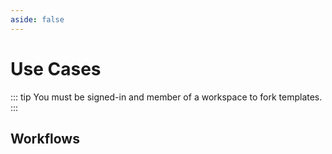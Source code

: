 ```yaml
---
aside: false
---
```


<script setup>
import SectionDocsCards from '@theme/components/sections/SectionDocsCards.vue'

const items = [{"uid":"workflow-capture-webhook-data-to-hubspot-resource","title":"Capture Webhook data to HubSpot resource","description":"This workflow allows you to seamlessly capture Webhook data and integrate it into your HubSpot resource, providing you with a centralized platform to manage and analyze your data effectively. By automating this process, it eliminates the need for manual data entry, saving you time and ensuring accurate data transfer. With complete control over the source code, you have the flexibility to customize and tailor the workflow to perfectly fit your unique business needs, allowing for easy adaptation and extension to any use case.","display":{"src":"https://raw.githubusercontent.com/netzo/netzo/main/www/src/public/use-cases/workflow-capture-webhook-data-to-hubspot-resource/icon.svg"}},{"uid":"workflow-capture-webhook-data-to-saphana-resource","title":"Capture Webhook data to SAP Hana resource","description":"This workflow enables seamless integration between webhooks and SAP Hana, allowing for real-time data capture and synchronization. By automating the process, it eliminates the need for manual data entry, reducing errors and saving time. With complete control over the source code, users can easily customize and tailor the workflow to their specific needs, ensuring a perfect fit for any use case.","display":{"src":"https://raw.githubusercontent.com/netzo/netzo/main/www/src/public/use-cases/workflow-capture-webhook-data-to-saphana-resource/icon.svg"}},{"uid":"workflow-send-apollo-leads-to-activecampaign-contacts-and-companies","title":"Send Apollo leads to ActiveCampaign contacts and companies","description":"This workflow seamlessly integrates Apollo leads with ActiveCampaign contacts and companies, streamlining the process of managing and nurturing leads. It eliminates the need for manual data entry and ensures that all relevant information is automatically synced, saving time and reducing the risk of errors. With complete control over the source code, users can customize and tailor the workflow to perfectly align with their unique business requirements, enabling them to adapt, extend, and fit any use case effortlessly.","display":{"src":"https://raw.githubusercontent.com/netzo/netzo/main/www/src/public/use-cases/workflow-send-apollo-leads-to-activecampaign-contacts-and-companies/icon.svg"}},{"uid":"workflow-send-apollo-leads-to-brevo-contacts-and-companies","title":"Send Apollo leads to Brevo contacts and companies","description":"This workflow seamlessly transfers leads generated from Apollo to Brevo contacts and companies, streamlining the process of managing and nurturing potential customers. By automating this data transfer, it eliminates the need for manual entry, saving time and reducing the risk of errors. Additionally, having complete control over the source code allows users to customize and tailor the workflow to their specific needs, ensuring it perfectly aligns with their unique use case.","display":{"src":"https://raw.githubusercontent.com/netzo/netzo/main/www/src/public/use-cases/workflow-send-apollo-leads-to-brevo-contacts-and-companies/icon.svg"}},{"uid":"workflow-send-apollo-leads-to-hubspot-contacts-and-companies","title":"Send Apollo leads to HubSpot contacts and companies","description":"This workflow seamlessly integrates Apollo leads with HubSpot contacts and companies, ensuring a smooth transfer of valuable customer information. By automating this process, it eliminates the need for manual data entry, saving time and reducing the risk of errors. With complete control over the source code, users can easily customize and tailor the workflow to their specific needs, making it a versatile solution for any business use case.","display":{"src":"https://raw.githubusercontent.com/netzo/netzo/main/www/src/public/use-cases/workflow-send-apollo-leads-to-hubspot-contacts-and-companies/icon.svg"}},{"uid":"workflow-send-apollo-leads-to-holded-contacts","title":"Send Apollo leads to Holded contacts","description":"This workflow seamlessly integrates Apollo leads with Holded contacts, ensuring a smooth transfer of valuable customer information. By automating this process, businesses can save time and effort, eliminating the need for manual data entry and reducing the risk of errors. With complete control over the source code, businesses can easily customize and tailor the workflow to their specific needs, allowing for maximum adaptability and flexibility.","display":{"src":"https://raw.githubusercontent.com/netzo/netzo/main/www/src/public/use-cases/workflow-send-apollo-leads-to-holded-contacts/icon.svg"}},{"uid":"workflow-send-dripify-leads-to-hubspot-contacts-and-companies","title":"Send Dripify leads to HubSpot contacts and companies","description":"This workflow seamlessly integrates Dripify leads with HubSpot contacts and companies, ensuring a smooth transfer of valuable customer data. By automating this process, businesses can save time and effort, while also gaining a comprehensive view of their leads and customers in one centralized platform. Additionally, having complete control over the source code allows for easy customization and adaptation to meet specific business needs, providing a flexible solution for any use case.","display":{"src":"https://raw.githubusercontent.com/netzo/netzo/main/www/src/public/use-cases/workflow-send-dripify-leads-to-hubspot-contacts-and-companies/icon.svg"}},{"uid":"workflow-send-dripify-leads-to-holded-contacts","title":"Send Dripify leads to Holded contacts","description":"This workflow seamlessly integrates Dripify leads with Holded contacts, ensuring a smooth transfer of valuable customer information. By automating this process, businesses can save time and effort, while maintaining complete control over the source code to customize and optimize the workflow according to their specific needs. This integration eliminates the hassle of manual data entry and allows for a more efficient and tailored approach to managing customer relationships.","display":{"src":"https://raw.githubusercontent.com/netzo/netzo/main/www/src/public/use-cases/workflow-send-dripify-leads-to-holded-contacts/icon.svg"}},{"uid":"workflow-send-dripify-leads-to-saphana-contacts-and-companies","title":"Send Dripify leads to SAP Hana contacts and companies","description":"This workflow seamlessly integrates Dripify leads with SAP Hana contacts and companies, ensuring a smooth transfer of data between the two platforms. By automating this process, it eliminates the need for manual data entry, saving time and reducing the risk of errors. Additionally, having complete control over the source code allows for customization and flexibility, enabling users to tailor the workflow to their specific needs and requirements.","display":{"src":"https://raw.githubusercontent.com/netzo/netzo/main/www/src/public/use-cases/workflow-send-dripify-leads-to-saphana-contacts-and-companies/icon.svg"}},{"uid":"workflow-send-dripify-leads-to-pipedrive-persons","title":"Send Dripify leads to Pipedrive persons","description":"This workflow seamlessly transfers leads from Dripify to Pipedrive, ensuring a smooth transition of potential customers into your contact and company database. By automating this process, it eliminates the need for manual data entry, saving you time and reducing the risk of errors. With complete control over the source code, you have the flexibility to customize and tailor the workflow to perfectly align with your unique business needs, allowing for effortless adaptation and extension to any use case.","display":{"src":"https://raw.githubusercontent.com/netzo/netzo/main/www/src/public/use-cases/workflow-send-dripify-leads-to-pipedrive-persons/icon.svg"}},{"uid":"workflow-send-apollo-leads-to-saphana-contacts-and-companies","title":"Send Apollo leads to SAP Hana contacts and companies","description":"This workflow seamlessly integrates Apollo leads with SAP Hana contacts and companies, enabling efficient data transfer and synchronization. By automating this process, it eliminates the need for manual data entry, saving time and reducing the risk of errors. Additionally, having complete control over the source code empowers users to customize and tailor the workflow to their specific needs, ensuring a perfect fit for any use case.","display":{"src":"https://raw.githubusercontent.com/netzo/netzo/main/www/src/public/use-cases/workflow-send-apollo-leads-to-saphana-contacts-and-companies/icon.svg"}},{"uid":"workflow-send-dripify-leads-to-activecampaign-contacts-and-companies","title":"Send Dripify leads to ActiveCampaign contacts and companies","description":"This workflow seamlessly integrates Dripify leads with ActiveCampaign contacts and companies, providing a streamlined process for managing customer data. By automating the transfer of information, it eliminates the need for manual data entry and ensures accurate and up-to-date records, saving time and reducing errors. With complete control over the source code, users have the flexibility to customize and tailor the workflow to their specific needs, making it a versatile solution for any business or use case.","display":{"src":"https://raw.githubusercontent.com/netzo/netzo/main/www/src/public/use-cases/workflow-send-dripify-leads-to-activecampaign-contacts-and-companies/icon.svg"}},{"uid":"workflow-send-meet-alfred-leads-to-brevo-contacts-and-companies","title":"Send Meet Alfred leads to Brevo contacts and companies","description":"This workflow seamlessly transfers leads generated through Meet Alfred to Brevo contacts and companies, streamlining the lead management process. By automating this data transfer, it eliminates the need for manual entry, saving time and reducing the risk of errors. Additionally, having complete control over the source code allows users to customize and tailor the workflow to their specific needs, ensuring it perfectly fits any use case.","display":{"src":"https://raw.githubusercontent.com/netzo/netzo/main/www/src/public/use-cases/workflow-send-meet-alfred-leads-to-brevo-contacts-and-companies/icon.svg"}},{"uid":"workflow-send-waalaxy-leads-to-hubspot-contacts-and-companies","title":"Send Waalaxy leads to HubSpot contacts and companies","description":"This workflow seamlessly integrates Waalaxy leads with HubSpot contacts and companies, eliminating the need for manual data entry and ensuring accurate and up-to-date information. By automating this process, users can save time and effort, allowing them to focus on nurturing leads and building meaningful relationships. Additionally, having complete control over the source code empowers users to customize and tailor the workflow to their specific needs, ensuring a perfect fit for any use case.","display":{"src":"https://raw.githubusercontent.com/netzo/netzo/main/www/src/public/use-cases/workflow-send-waalaxy-leads-to-hubspot-contacts-and-companies/icon.svg"}},{"uid":"workflow-send-meet-alfred-leads-to-holded-contacts","title":"Send Meet Alfred leads to Holded contacts","description":"This workflow seamlessly integrates Meet Alfred leads with Holded contacts, streamlining the lead management process. It eliminates the need for manual data entry, saving time and reducing the risk of errors. With complete control over the source code, users can easily customize and tailor the workflow to their specific needs, ensuring a perfect fit for any use case.","display":{"src":"https://raw.githubusercontent.com/netzo/netzo/main/www/src/public/use-cases/workflow-send-meet-alfred-leads-to-holded-contacts/icon.svg"}},{"uid":"workflow-send-meet-alfred-leads-to-activecampaign-contacts-and-companies","title":"Send Meet Alfred leads to ActiveCampaign contacts and companies","description":"This workflow seamlessly integrates Meet Alfred leads with ActiveCampaign contacts and companies, providing a streamlined process for managing and nurturing potential customers. By automating the transfer of leads, it eliminates the need for manual data entry and ensures that no valuable prospects are missed. Additionally, the complete control over the source code empowers users to customize and tailor the workflow to their specific needs, allowing for maximum adaptability and flexibility.","display":{"src":"https://raw.githubusercontent.com/netzo/netzo/main/www/src/public/use-cases/workflow-send-meet-alfred-leads-to-activecampaign-contacts-and-companies/icon.svg"}},{"uid":"workflow-send-meet-alfred-leads-to-pipedrive-persons","title":"Send Meet Alfred leads to Pipedrive persons","description":"This workflow seamlessly integrates Meet Alfred leads with Pipedrive persons, ensuring a smooth transfer of valuable information. It eliminates the hassle of manually inputting data, saving time and effort for sales teams. With complete control over the source code, users can easily customize and tailor the workflow to perfectly align with their unique requirements and business processes.","display":{"src":"https://raw.githubusercontent.com/netzo/netzo/main/www/src/public/use-cases/workflow-send-meet-alfred-leads-to-pipedrive-persons/icon.svg"}},{"uid":"workflow-send-meet-alfred-leads-to-hubspot-contacts-and-companies","title":"Send Meet Alfred leads to HubSpot contacts and companies","description":"This workflow seamlessly integrates Meet Alfred leads with HubSpot contacts and companies, providing a streamlined process for managing and nurturing potential leads. By automating the transfer of data, it eliminates the need for manual entry and ensures accurate and up-to-date information, saving time and reducing the risk of errors. With complete control over the source code, users have the flexibility to customize and tailor the workflow to their specific needs, making it a versatile solution for any use case.","display":{"src":"https://raw.githubusercontent.com/netzo/netzo/main/www/src/public/use-cases/workflow-send-meet-alfred-leads-to-hubspot-contacts-and-companies/icon.svg"}},{"uid":"workflow-send-waalaxy-leads-to-saphana-contacts-and-companies","title":"Send Waalaxy leads to SAP Hana contacts and companies","description":"This workflow seamlessly integrates Waalaxy leads with SAP Hana contacts and companies, eliminating the need for manual data entry and ensuring accurate and up-to-date information. By automating this process, users can save time and effort while maintaining a comprehensive and synchronized database. Additionally, having complete control over the source code allows for easy customization and tailoring to specific business needs, ensuring a perfect fit for any use case.","display":{"src":"https://raw.githubusercontent.com/netzo/netzo/main/www/src/public/use-cases/workflow-send-waalaxy-leads-to-saphana-contacts-and-companies/icon.svg"}},{"uid":"workflow-send-meet-alfred-leads-to-saphana-contacts-and-companies","title":"Send Meet Alfred leads to SAP Hana contacts and companies","description":"This workflow seamlessly integrates Meet Alfred leads with SAP Hana contacts and companies, ensuring a smooth transfer of data between the two platforms. By automating this process, it eliminates the need for manual data entry, saving time and reducing the risk of errors. Additionally, having complete control over the source code allows users to customize and tailor the workflow to their specific needs, making it adaptable and flexible for any use case.","display":{"src":"https://raw.githubusercontent.com/netzo/netzo/main/www/src/public/use-cases/workflow-send-meet-alfred-leads-to-saphana-contacts-and-companies/icon.svg"}},{"uid":"workflow-sync-pipedrive-contacts-and-companies-with-holded-contacts-and-companies","title":"Sync Pipedrive persons with Holded contacts","description":"This workflow seamlessly syncs Pipedrive persons with Holded contacts, ensuring that all customer information remains up-to-date across both platforms. By automating this process, it eliminates the need for manual data entry and reduces the risk of errors or inconsistencies. With complete control over the source code, users can easily customize and tailor the workflow to their specific needs, allowing for a truly adaptable and flexible solution.","display":{"src":"https://raw.githubusercontent.com/netzo/netzo/main/www/src/public/use-cases/workflow-sync-pipedrive-contacts-and-companies-with-holded-contacts-and-companies/icon.svg"}},{"uid":"workflow-capture-webhook-data-to-activecampaign-resource","title":"Capture Webhook data to ActiveCampaign resource","description":"This workflow allows you to seamlessly capture Webhook data and integrate it into your ActiveCampaign resource, providing you with a streamlined process for managing and organizing your customer data. By automating this task, you can save time and effort, ensuring that no valuable information is missed or lost. Additionally, with complete control over the source code, you have the flexibility to customize and tailor the workflow to perfectly fit your specific needs and requirements.","display":{"src":"https://raw.githubusercontent.com/netzo/netzo/main/www/src/public/use-cases/workflow-capture-webhook-data-to-activecampaign-resource/icon.svg"}},{"uid":"workflow-capture-webhook-data-to-brevo-resource","title":"Capture Webhook data to Brevo resource","description":"This workflow enables seamless integration of webhook data into Brevo resource, providing users with real-time updates and eliminating the need for manual data entry. It resolves the pain point of time-consuming and error-prone data transfer, allowing users to focus on more important tasks. With complete control over the source code, users can easily customize and tailor the workflow to perfectly fit their specific use case, ensuring maximum efficiency and flexibility.","display":{"src":"https://raw.githubusercontent.com/netzo/netzo/main/www/src/public/use-cases/workflow-capture-webhook-data-to-brevo-resource/icon.svg"}},{"uid":"workflow-capture-webhook-data-to-holded-resource","title":"Capture Webhook data to Holded resource","description":"This workflow allows you to seamlessly capture Webhook data and store it in your Holded resource, providing you with real-time updates and eliminating the need for manual data entry. By automating this process, you can save time and ensure accurate data synchronization, enabling you to focus on more important tasks. Additionally, having complete control over the source code empowers you to customize and tailor the workflow to perfectly fit your specific needs and requirements.","display":{"src":"https://raw.githubusercontent.com/netzo/netzo/main/www/src/public/use-cases/workflow-capture-webhook-data-to-holded-resource/icon.svg"}},{"uid":"workflow-capture-webhook-data-to-pipedrive-resource","title":"Capture Webhook data to Pipedrive resource","description":"This workflow allows you to seamlessly capture incoming Webhook data and automatically transfer it to your Pipedrive resource. It eliminates the hassle of manually inputting data, saving you time and ensuring accurate information in your CRM system. With complete control over the source code, you can easily customize and tailor the workflow to perfectly fit your specific needs and use cases.","display":{"src":"https://raw.githubusercontent.com/netzo/netzo/main/www/src/public/use-cases/workflow-capture-webhook-data-to-pipedrive-resource/icon.svg"}},{"uid":"workflow-send-waalaxy-leads-to-activecampaign-contacts-and-companies","title":"Send Waalaxy leads to ActiveCampaign contacts and companies","description":"This workflow seamlessly integrates Waalaxy leads with ActiveCampaign contacts and companies, eliminating the need for manual data entry and ensuring accurate and up-to-date information. By automating this process, users can save time and effort, allowing them to focus on nurturing leads and building stronger customer relationships. Additionally, with complete control over the source code, users have the flexibility to customize and tailor the workflow to their specific needs, ensuring it fits any use case perfectly.","display":{"src":"https://raw.githubusercontent.com/netzo/netzo/main/www/src/public/use-cases/workflow-send-waalaxy-leads-to-activecampaign-contacts-and-companies/icon.svg"}},{"uid":"workflow-send-waalaxy-leads-to-pipedrive-persons","title":"Send Waalaxy leads to Pipedrive persons","description":"This workflow seamlessly transfers leads generated through Waalaxy to Pipedrive, ensuring a smooth transition from prospecting to customer relationship management. By automating this process, it eliminates the need for manual data entry, saving time and reducing the risk of errors. Additionally, having complete control over the source code allows users to customize and tailor the workflow to their specific needs, making it adaptable and versatile for any use case.","display":{"src":"https://raw.githubusercontent.com/netzo/netzo/main/www/src/public/use-cases/workflow-send-waalaxy-leads-to-pipedrive-persons/icon.svg"}},{"uid":"workflow-send-waalaxy-leads-to-holded-contacts","title":"Send Waalaxy leads to Holded contacts","description":"This workflow seamlessly integrates Waalaxy leads with Holded contacts, eliminating the need for manual data entry and ensuring accurate and up-to-date information. By automating this process, users can save time and effort, allowing them to focus on more important tasks and improving overall productivity. Additionally, with complete control over the source code, users have the flexibility to customize and tailor the workflow to their specific needs, making it a versatile solution for any use case.","display":{"src":"https://raw.githubusercontent.com/netzo/netzo/main/www/src/public/use-cases/workflow-send-waalaxy-leads-to-holded-contacts/icon.svg"}},{"uid":"workflow-send-waalaxy-leads-to-brevo-contacts-and-companies","title":"Send Waalaxy leads to Brevo contacts and companies","description":"This workflow seamlessly transfers leads generated through Waalaxy to Brevo's contacts and companies, streamlining the process of managing and nurturing potential customers. By automating this data transfer, it eliminates the need for manual entry, saving time and reducing the risk of errors. Additionally, users have complete control over the source code, allowing them to customize and tailor the workflow to their specific needs, ensuring it fits any use case perfectly.","display":{"src":"https://raw.githubusercontent.com/netzo/netzo/main/www/src/public/use-cases/workflow-send-waalaxy-leads-to-brevo-contacts-and-companies/icon.svg"}},{"uid":"workflow-send-apollo-leads-to-pipedrive-persons","title":"Send Apollo leads to Pipedrive persons","description":"This workflow seamlessly integrates Apollo leads with Pipedrive persons, eliminating the need for manual data entry and ensuring accurate and up-to-date information. By automating this process, users can save valuable time and effort, allowing them to focus on nurturing leads and closing deals. Additionally, with complete control over the source code, users have the flexibility to customize and tailor the workflow to their specific needs, making it a versatile solution for any use case.","display":{"src":"https://raw.githubusercontent.com/netzo/netzo/main/www/src/public/use-cases/workflow-send-apollo-leads-to-pipedrive-persons/icon.svg"}},{"uid":"workflow-send-dripify-leads-to-brevo-contacts-and-companies","title":"Send Dripify leads to Brevo contacts and companies","description":"This workflow seamlessly transfers leads generated through Dripify to Brevo's contact and company database, ensuring a smooth integration between the two platforms. By automating this process, it eliminates the need for manual data entry, saving time and reducing the risk of errors. Additionally, having complete control over the source code allows users to customize and tailor the workflow to their specific needs, ensuring it perfectly fits any use case.","display":{"src":"https://raw.githubusercontent.com/netzo/netzo/main/www/src/public/use-cases/workflow-send-dripify-leads-to-brevo-contacts-and-companies/icon.svg"}}]
</script>

# Use Cases

::: tip You must be signed-in and member of a workspace to fork templates.
:::

## Workflows

<SectionDocsCards :items="items" />
